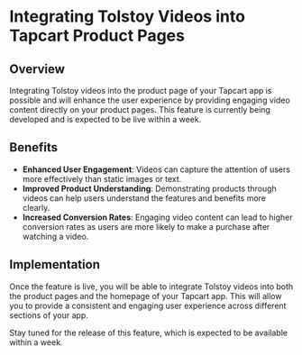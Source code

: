 # Integrating Tolstoy Videos into Tapcart Product Pages

## Overview

Integrating Tolstoy videos into the product page of your Tapcart app is possible and will enhance the user experience by providing engaging video content directly on your product pages. This feature is currently being developed and is expected to be live within a week.

## Benefits

- **Enhanced User Engagement**: Videos can capture the attention of users more effectively than static images or text.
- **Improved Product Understanding**: Demonstrating products through videos can help users understand the features and benefits more clearly.
- **Increased Conversion Rates**: Engaging video content can lead to higher conversion rates as users are more likely to make a purchase after watching a video.

## Implementation

Once the feature is live, you will be able to integrate Tolstoy videos into both the product pages and the homepage of your Tapcart app. This will allow you to provide a consistent and engaging user experience across different sections of your app.

Stay tuned for the release of this feature, which is expected to be available within a week.